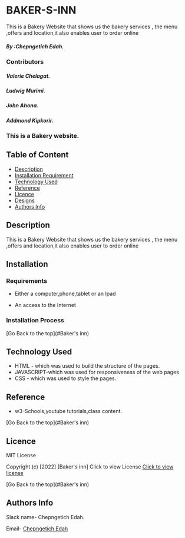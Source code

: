 # BAKER-S-INN
 This is a Bakery Website that shows us the  bakery services , the menu ,offers and location,it also enables user to order online


##### By :Chepngetich Edah.

### Contributors

#####  Valerie Chelagat.
#####  Ludwig Murimi.
#####  John Ahona.
#####  Addmond Kipkorir.



          
### This is a Bakery website.

## Table of Content

+ [Description](#description)
+ [Installation Requirement](#Installation)
+ [Technology Used](#technology-used)
+ [Reference](#reference)
+ [Licence](#licence)
+ [Designs](#design)
+ [Authors Info](#author-Info)

## Description
<p> This is a Bakery Website that shows us the  bakery services , the menu ,offers and location,it also enables user to order online</p>

## Installation


### Requirements

* Either a computer,phone,tablet or an Ipad

* An access to the Internet

### Installation Process

[Go Back to the top](#Baker's inn)
## Technology Used
* HTML - which was used to build the structure of the pages.
* JAVASCRIPT-which was used for responsiveness of the web pages
* CSS - which was used to style the pages.

## Reference
* w3-Schools,youtube tutorials,class content.

[Go Back to the top](#Baker's inn)




## Licence
MIT License

Copyright (c) [2022] [Baker's inn]
Click to view License [Click to view license](LICENSE)




[Go Back to the top](#Baker's inn)

<!-- 
## Designs
Click to view designs :
https://www.figma.com/file/1e48zIYqiXFtxS2nAmC2G6/File-2?node-id=0%3A1
https://www.figma.com/file/UXuJseYwkaf7MkuHfuhKnZ/Library-Management-System-team-library?node-id=433%3A24 -->
## Authors Info
Slack name- Chepngetich Edah.

Email- [Chepngetich Edah](edah.chepngetich@student.moringaschool.com)



